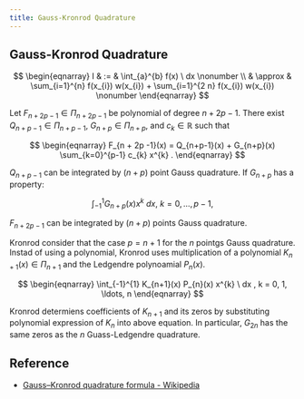```yaml
---
title: Gauss-Kronrod Quadrature
---
```


## Gauss-Kronrod Quadrature

$$
\begin{eqnarray}
    I
    & := & 
        \int_{a}^{b}
            f(x)
        \ dx
    \nonumber
    \\
    & \approx &
        \sum_{i=1}^{n}
            f(x_{i})
            w(x_{i})
        +
        \sum_{i=1}^{2 n}
            f(x_{i})
            w(x_{i})
    \nonumber
\end{eqnarray}
$$

Let $F_{n + 2p -1} \in \Pi_{n + 2p -1}$ be polynomial of degree $n + 2p - 1$.
There exist $Q_{n + p -1} \in \Pi_{n + p -1}$, $G_{n + p} \in \Pi_{n + p}$, and $c_{k} \in \mathbb{R}$ such that

$$
\begin{eqnarray}
    F_{n + 2p -1}(x)
    =
    Q_{n+p-1}(x)
    +
    G_{n+p}(x)
    \sum_{k=0}^{p-1}
        c_{k} x^{k}
    .
\end{eqnarray}
$$

$Q_{n+p-1}$ can be integrated by $(n + p)$ point Gauss quadrature.
If $G_{n+p}$ has a property:

$$
    \int_{-1}^{1}
        G_{n+p}(x)
        x^{k}
    \ dx,
    \
    k = 0, \ldots, p - 1
    ,
$$

$F_{n + 2p - 1}$ can be integrated by $(n + p)$ points Gauss quadrature.

Kronrod consider that the case $p = n + 1$ for the $n$ pointgs Gauss quadrature.
Instad of using a polynomial, Kronrod uses multiplication of a polynomial $K_{n+1}(x) \in \Pi_{n+1}$ and the Ledgendre polynoamial $P_{n}(x)$.

$$
\begin{eqnarray}
    \int_{-1}^{1}
        K_{n+1}(x)
        P_{n}(x)
        x^{k}
    \ dx
    ,
    k = 0, 1, \ldots, n
\end{eqnarray}
$$

Kronrod determiens coefficients of $K_{n+1}$ and its zeros by substituting polynomial expression of $K_{n}$ into above equation.
In particular, $G_{2n}$ has the same zeros as the $n$ Guass-Ledgendre quadrature.


## Reference
* [Gauss–Kronrod quadrature formula \- Wikipedia](https://en.wikipedia.org/wiki/Gauss%E2%80%93Kronrod_quadrature_formula)
